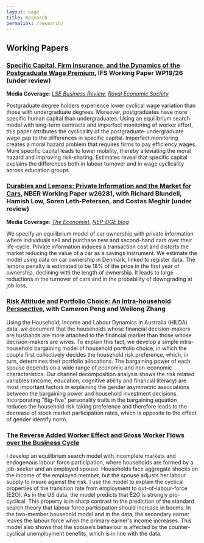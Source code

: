 ```yaml
---
layout: page
title: Research
permalink: /research/
---
```




## Working Papers

### [Specific Capital, Firm Insurance, and the Dynamics of the Postgraduate Wage Premium](https://www.ifs.org.uk/uploads/WP201926-Speci%EF%AC%81c-capital-firm-insurance-and-the-dynamics-of-the-postgraduate-wage-premium.pdf), IFS Working Paper WP19/26 (under review)

**Media Coverage**: [_LSE Business Review_](http://blogs.lse.ac.uk/businessreview/2018/06/13/a-postgraduate-degree-protects-you-against-the-business-cycle/), [_Royal Economic Society_](http://www.res.org.uk/details/mediabrief/10938521/A-POSTGRADUATE-DEGREE-PROTECTS-YOU-AGAINST-THE-BUSINESS-CYCLE-US-evidence.html)

Postgraduate degree holders experience lower cyclical wage variation than those with undergraduate degrees. Moreover, postgraduates have more specific human capital than undergraduates. Using an equilibrium search model with long-term contracts and imperfect monitoring of worker effort, this paper attributes the cyclicality of the postgraduate-undergraduate wage gap to the differences in specific capital. Imperfect monitoring creates a moral hazard problem that requires firms to pay efficiency wages. More specific capital leads to lower mobility, thereby alleviating the moral hazard and improving risk-sharing. Estimates reveal that specific capital explains the differences both in labour turnover and in wage cyclicality across education groups. 



### [Durables and Lemons: Private Information and the Market for Cars](https://www.nber.org/papers/w26281), NBER Working Paper w26281, with Richard Blundell, Hamish Low, Soren Leth-Petersen, and Costas Meghir (under review)

**Media Coverage**: [_The Economist_](https://www.economist.com/finance-and-economics/2019/09/26/can-you-buy-a-good-second-hand-car), [_NEP-DGE blog_](https://nepdge.wordpress.com/2019/10/03/durables-and-lemons-private-information-and-the-market-for-cars/#respond)

We specify an equilibrium model of car ownership with private information where individuals sell and purchase new and second-hand cars over their life-cycle. Private information induces a transaction cost and distorts the market reducing the value of a car as a savings instrument. We estimate the model using data on car ownership in Denmark, linked to register data. The lemons penalty is estimated to be 18% of the price in the first year of ownership, declining with the length of ownership. It leads to large reductions in the turnover of cars and in the probability of downgrading at job loss.


### [Risk Attitude and Portfolio Choice: An Intra-household Perspective](https://drive.google.com/open?id=1V9Cmf0Y-UIPNikTTqnJt_hWCNJpvehtM), with Cameron Peng and Weilong Zhang

Using the Household, Income and Labour Dynamics in Australia (HILDA) data, we document that the households whose financial decision-makers are husbands are more attached to the financial market than those whose decision-makers are wives. To explain this fact, we develop a simple intra-household bargaining model of household portfolio choice, in which the couple first collectively decides the household risk preference, which, in turn, determines their portfolio allocations. The bargaining power of each spouse depends on a wide range of economic and non-economic characteristics. Our channel decomposition analysis shows the risk related variables (income, education, cognitive ability and financial literacy) are most important factors in explaining the gender asymmetric associations between the bargaining power and household investment decisions. Incorporating "Big-five" personality traits in the bargaining equation reduces the household risk taking preference and therefore leads to the decrease of stock market participation rates, which is opposite to the effect of gender identify norm. 


### [The Reverse Added Worker Effect and Gross Worker Flows over the Business Cycle](https://drive.google.com/open?id=0B-yAdp5D_qlrdGc3Tl94VFB5WjA)

I develop an equilibrium search model with incomplete markets and endogenous labour force participation, where households are formed by a job-seeker and an employed spouse. Households face aggregate shocks on the income of the employed member, but the spouse adjusts her labour supply to insure against the risk. I use the model to explain the cyclical properties of the transition rate from employment to out-of-labour-force (E2O). As in the US data, the model predicts that E2O is strongly pro-cyclical. This property is in sharp contrast to the prediction of the standard search theory that labour force participation should increase in booms. In the two-member household model and in the data, the secondary earner leaves the labour force when the primary earner's income increases. This model also shows that the spouse’s behaviour is affected by the counter-cyclical unemployment benefits, which is in line with the data.

